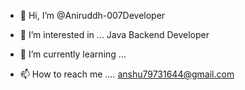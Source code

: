 - 👋 Hi, I’m @Aniruddh-007Developer
- 👀 I’m interested in ... Java Backend Developer
- 🌱 I’m currently learning ...

- 📫 How to reach me .... anshu79731644@gmail.com


<!---
Aniruddh-007Developer/Aniruddh-007Developer is a ✨ special ✨ repository because its `README.md` (this file) appears on your GitHub profile.
You can click the Preview link to take a look at your changes.
--->
